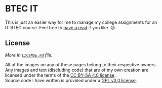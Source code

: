 # BTEC IT

<!-- [![Build Status](https://api.travis-ci.org/blieque/btec.svg?branch=master)](https://travis-ci.org/blieque/btec) *<sup><sup>I have no idea what I'm doing</sup></sup>* -->

This is just an easier way for me to manage my college assignments for an IT BTEC course. Feel free to [have a read](https://edu.blieque.co.uk/btec/) if you like. :smile:

## License

*More in [`LICENSE.md`](https://github.com/blieque/btec/blob/master/LICENSE.md) file.*

All of the images on any of these pages belong to their respective owners.  
Any images and text (discluding code) that are of my own creation are licensed under the terms of the [CC BY-SA 4.0 license](https://creativecommons.org/licenses/by-sa/4.0/).  
Source code I have written is provided under a [GPL v3.0 license](http://www.gnu.org/copyleft/gpl.html).
